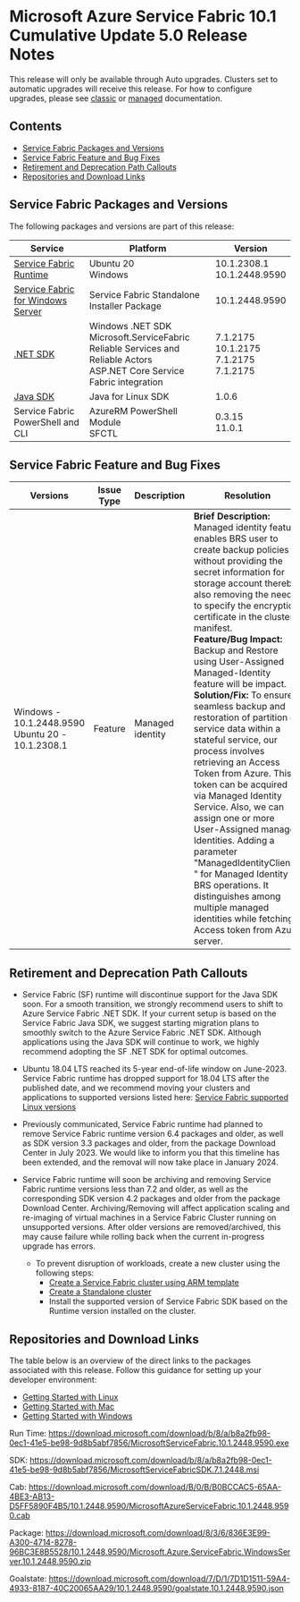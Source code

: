 # Microsoft Azure Service Fabric 10.1 Cumulative Update 5.0 Release Notes

This release will only be available through Auto upgrades. Clusters set to automatic upgrades will receive this release. For how to configure upgrades, please see [classic](https://docs.microsoft.com/en-us/azure/service-fabric/service-fabric-cluster-upgrade) or [managed](https://docs.microsoft.com/en-us/azure/service-fabric/how-to-managed-cluster-configuration) documentation.

## Contents
* [Service Fabric Packages and Versions](#service-fabric-packages-and-versions)
* [Service Fabric Feature and Bug Fixes](#service-fabric-feature-and-bug-fixes)
* [Retirement and Deprecation Path Callouts](#retirement-and-deprecation-path-callouts)
* [Repositories and Download Links](#repositories-and-download-links)

## Service Fabric Packages and Versions

The following packages and versions are part of this release:

| **Service** | **Platform** | **Version** |
|---|---|---|
| [Service Fabric Runtime](https://download.microsoft.com/download/b/8/a/b8a2fb98-0ec1-41e5-be98-9d8b5abf7856/MicrosoftServiceFabric.10.1.2448.9590.exe) | Ubuntu 20 <br> Windows | 10.1.2308.1 <br> 10.1.2448.9590 |
| [Service Fabric for Windows Server](https://download.microsoft.com/download/8/3/6/836E3E99-A300-4714-8278-96BC3E8B5528/10.1.2448.9590/Microsoft.Azure.ServiceFabric.WindowsServer.10.1.2448.9590.zip) | Service Fabric Standalone Installer Package | 10.1.2448.9590 |
| [.NET SDK](https://download.microsoft.com/download/b/8/a/b8a2fb98-0ec1-41e5-be98-9d8b5abf7856/MicrosoftServiceFabricSDK.7.1.2448.msi) | Windows .NET SDK <br> Microsoft.ServiceFabric <br> Reliable Services and Reliable Actors <br> ASP.NET Core Service Fabric integration | 7.1.2175 <br> 10.1.2175 <br> 7.1.2175 <br> 7.1.2175 |
| [Java SDK](https://download.microsoft.com/download/b/8/a/b8a2fb98-0ec1-41e5-be98-9d8b5abf7856/MicrosoftServiceFabricSDK.7.1.2448.msi) | Java for Linux SDK | 1.0.6 |
| Service Fabric PowerShell and CLI | AzureRM PowerShell Module<br>SFCTL | 0.3.15 <br> 11.0.1 |

## Service Fabric Feature and Bug Fixes

| **Versions** | **Issue Type** | **Description** | **Resolution** |
|---|---|---|---|
| Windows - <br> 10.1.2448.9590 <br> Ubuntu 20 - <br> 10.1.2308.1 | Feature | Managed identity | **Brief Description:** Managed identity feature enables BRS user to create backup policies without providing the secret information for storage account thereby also removing the need to specify the encryption certificate in the cluster manifest. <br> **Feature/Bug Impact:** Backup and Restore using User-Assigned Managed-Identity feature will be impact. <br> **Solution/Fix:** To ensure seamless backup and restoration of partition or service data within a stateful service, our process involves retrieving an Access Token from Azure. This token can be acquired via Managed Identity Service. Also, we can assign one or more User-Assigned managed Identities. Adding a parameter "ManagedIdentityClientId " for Managed Identity in BRS operations. It distinguishes among multiple managed identities while fetching Access token from Azure server. |

## Retirement and Deprecation Path Callouts

* Service Fabric (SF) runtime will discontinue support for the Java SDK soon. For a smooth transition, we strongly recommend users to shift to Azure Service Fabric .NET SDK. If your current setup is based on the Service Fabric Java SDK, we suggest starting migration plans to smoothly switch to the Azure Service Fabric .NET SDK. Although applications using the Java SDK will continue to work, we highly recommend adopting the SF .NET SDK for optimal outcomes.

* Ubuntu 18.04 LTS reached its 5-year end-of-life window on June-2023. Service Fabric runtime has dropped support for 18.04 LTS after the published date, and we recommend moving your clusters and applications to supported versions listed here: [Service Fabric supported Linux versions](/azure/service-fabric/service-fabric-versions)

* Previously communicated, Service Fabric runtime had planned to remove Service Fabric runtime version 6.4 packages and older, as well as SDK version 3.3 packages and older, from the package Download Center in July 2023. We would like to inform you that this timeline has been extended, and the removal will now take place in January 2024.

* Service Fabric runtime will soon be archiving and removing Service Fabric runtime versions less than 7.2 and older, as well as the corresponding SDK version 4.2 packages and older from the package Download Center. Archiving/Removing will affect application scaling and re-imaging of virtual machines in a Service Fabric Cluster running on unsupported versions. After older versions are removed/archived, this may cause failure while rolling back when the current in-progress upgrade has errors.
  * To prevent disruption of workloads, create a new cluster using the following steps:
    * [Create a Service Fabric cluster using ARM template](/azure/service-fabric/quickstart-cluster-template)
    * [Create a Standalone cluster](/azure/service-fabric/service-fabric-cluster-creation-for-windows-server)
    * Install the supported version of Service Fabric SDK based on the Runtime version installed on the cluster.

## Repositories and Download Links
The table below is an overview of the direct links to the packages associated with this release. 
Follow this guidance for setting up your developer environment: 
* [Getting Started with Linux](https://docs.microsoft.com/azure/service-fabric/service-fabric-get-started-linux)
* [Getting Started with Mac](https://docs.microsoft.com/azure/service-fabric/service-fabric-get-started-mac)
* [Getting Started with Windows](https://docs.microsoft.com/azure/service-fabric/service-fabric-get-started)

Run Time:
https://download.microsoft.com/download/b/8/a/b8a2fb98-0ec1-41e5-be98-9d8b5abf7856/MicrosoftServiceFabric.10.1.2448.9590.exe
 
SDK:
https://download.microsoft.com/download/b/8/a/b8a2fb98-0ec1-41e5-be98-9d8b5abf7856/MicrosoftServiceFabricSDK.7.1.2448.msi
 
Cab:
https://download.microsoft.com/download/B/0/B/B0BCCAC5-65AA-4BE3-AB13-D5FF5890F4B5/10.1.2448.9590/MicrosoftAzureServiceFabric.10.1.2448.9590.cab
 
Package:
https://download.microsoft.com/download/8/3/6/836E3E99-A300-4714-8278-96BC3E8B5528/10.1.2448.9590/Microsoft.Azure.ServiceFabric.WindowsServer.10.1.2448.9590.zip
 
Goalstate:
https://download.microsoft.com/download/7/D/1/7D1D1511-59A4-4933-8187-40C20065AA29/10.1.2448.9590/goalstate.10.1.2448.9590.json